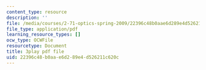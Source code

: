 ```yaml
---
content_type: resource
description: ''
file: /media/courses/2-71-optics-spring-2009/22396c48b0aae6d289e4d526211c620c_s8XKzciLgak.pdf
file_type: application/pdf
learning_resource_types: []
ocw_type: OCWFile
resourcetype: Document
title: 3play pdf file
uid: 22396c48-b0aa-e6d2-89e4-d526211c620c
---
```

